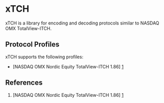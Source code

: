 xTCH
====

xTCH is a library for encoding and decoding protocols similar to NASDAQ OMX
TotalView-ITCH.


Protocol Profiles
-----------------

xTCH supports the following profiles:

- [NASDAQ OMX Nordic Equity TotalView-ITCH 1.86] [1]


References
----------

1. [NASDAQ OMX Nordic Equity TotalView-ITCH 1.86] [1]

[1]: http://nordic.nasdaqomxtrader.com/digitalAssets/72/72740_nordic_equity_totalview-itch_1.86.pdf
